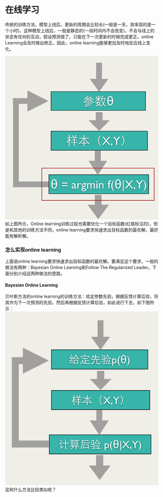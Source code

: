 # 在线学习

传统的训练方法，模型上线后，更新的周期会比较长\(一般是一天，效率高的是一个小时\)，这种模型上线后，一般是静态的\(一段时间内不会改变\)，不会与线上的状态有任何的互动，假设预测错了，只能在下一次更新的时候完成更正。online Learning会及时做出修正。因此，online learning能够更加及时地反应线上变化。

![](/assets/Online_Learning_1.png)  
如上图所示，Online learning训练过程也需要优化一个目标函数\(红框标注的\)，但是和其他的训练方法不同，online learning要求快速求出目标函数的最优解，最好能有解析解。

### 怎么实现online learning

上面说online  learning要求快速求出目标函数的最优解。要满足这个要求，一般的做法有两种：Bayesian Online Learning和Follow The Regularized Leader。下面分别介绍这两种做法的思路。

#### Bayesian Online Learning
贝叶斯方法的online learning的训练方法：给定参数先验，根据反馈计算后验，将其作为下一次预测的先验，然后再根据反馈计算后验，如此进行下去，如下图所示：  
![](/assets/online_learning_Bayesian.png)
这和什么方法比较类似呢？  



